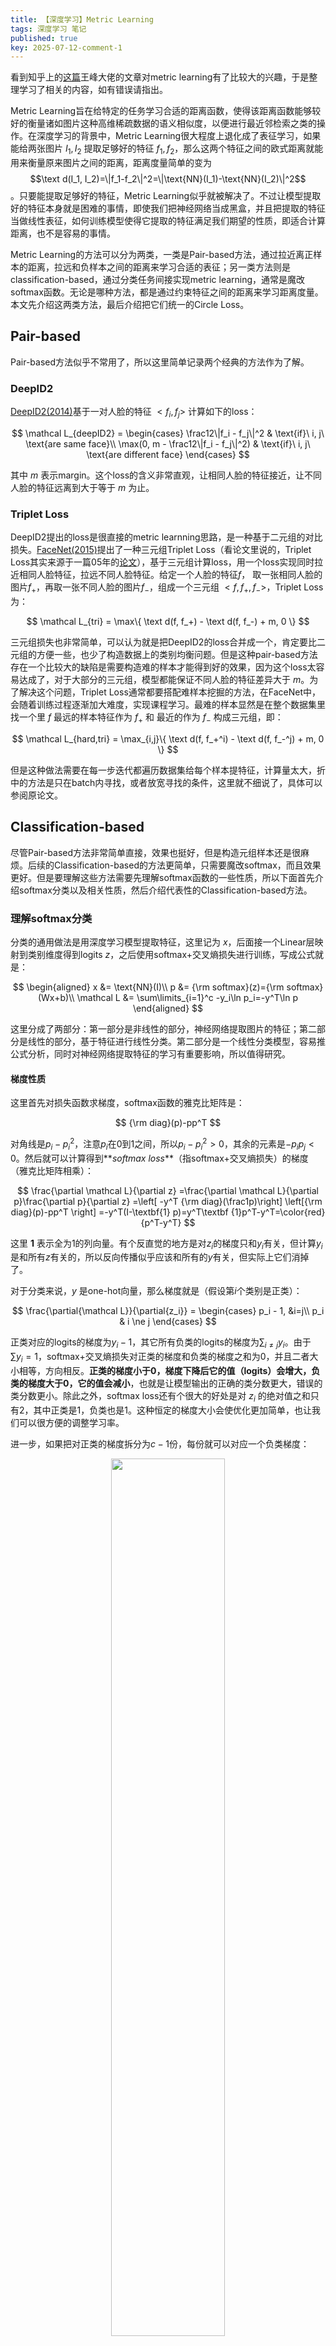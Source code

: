 ```yaml
---
title: 【深度学习】Metric Learning
tags: 深度学习 笔记
published: true
key: 2025-07-12-comment-1
---
```


看到知乎上的[这篇](https://zhuanlan.zhihu.com/p/45368976)王峰大佬的文章对metric learning有了比较大的兴趣，于是整理学习了相关的内容，如有错误请指出。
<!--more-->


Metric Learning旨在给特定的任务学习合适的距离函数，使得该距离函数能够较好的衡量诸如图片这种高维稀疏数据的语义相似度，以便进行最近邻检索之类的操作。在深度学习的背景中，Metric Learning很大程度上退化成了表征学习，如果能给两张图片 $I_1, I_2$ 提取足够好的特征 $f_1, f_2$，那么这两个特征之间的欧式距离就能用来衡量原来图片之间的距离，距离度量简单的变为 $$\text d(I_1, I_2)=\|f_1-f_2\|^2=\|\text{NN}(I_1)-\text{NN}(I_2)\|^2$$。只要能提取足够好的特征，Metric Learning似乎就被解决了。不过让模型提取好的特征本身就是困难的事情，即使我们把神经网络当成黑盒，并且把提取的特征当做线性表征，如何训练模型使得它提取的特征满足我们期望的性质，即适合计算距离，也不是容易的事情。

Metric Learning的方法可以分为两类，一类是Pair-based方法，通过拉近离正样本的距离，拉远和负样本之间的距离来学习合适的表征；另一类方法则是classification-based，通过分类任务间接实现metric learning，通常是魔改softmax函数。无论是哪种方法，都是通过约束特征之间的距离来学习距离度量。本文先介绍这两类方法，最后介绍把它们统一的Circle Loss。

## Pair-based

Pair-based方法似乎不常用了，所以这里简单记录两个经典的方法作为了解。

### DeepID2

[DeepID2(2014)](https://arxiv.org/pdf/1406.4773)基于一对人脸的特征 $<f_i, f_j>$ 计算如下的loss：

$$
\mathcal L_{deepID2} = \begin{cases}
\frac12\|f_i - f_j\|^2 & \text{if}\ i, j\ \text{are same face}\\
\max(0, m - \frac12\|f_i - f_j\|^2) & \text{if}\ i, j\ \text{are different face}
\end{cases}
$$

其中 $m$ 表示margin。这个loss的含义非常直观，让相同人脸的特征接近，让不同人脸的特征远离到大于等于 $m$ 为止。

### Triplet Loss

DeepID2提出的loss是很直接的metric learnning思路，是一种基于二元组的对比损失。[FaceNet(2015)](https://arxiv.org/pdf/1503.03832)提出了一种三元组Triplet Loss（看论文里说的，Triplet Loss其实来源于一篇05年的[论文](https://papers.nips.cc/paper_files/paper/2005/hash/a7f592cef8b130a6967a90617db5681b-Abstract.html)），基于三元组计算loss，用一个loss实现同时拉近相同人脸特征，拉远不同人脸特征。给定一个人脸的特征$f$， 取一张相同人脸的图片$f_+$，再取一张不同人脸的图片$f_-$，组成一个三元组 $<f, f_+, f_->$，Triplet Loss为：

$$
\mathcal L_{tri} = \max\{ \text d(f, f_+) - \text d(f, f_-) + m, 0 \}
$$

三元组损失也非常简单，可以认为就是把DeepID2的loss合并成一个，肯定要比二元组的方便一些，也少了构造数据上的类别均衡问题。但是这种pair-based方法存在一个比较大的缺陷是需要构造难的样本才能得到好的效果，因为这个loss太容易达成了，对于大部分的三元组，模型都能保证不同人脸的特征差异大于 $m$。为了解决这个问题，Triplet Loss通常都要搭配难样本挖掘的方法，在FaceNet中，会随着训练过程逐渐加大难度，实现课程学习。最难的样本显然是在整个数据集里找一个里 $f$ 最远的样本特征作为 $f_+$ 和 最近的作为 $f_-$ 构成三元组，即：

$$
\mathcal L_{hard,tri} = \max_{i,j}\{ \text d(f, f_+^i) - \text d(f, f_-^j) + m, 0 \}
$$

但是这种做法需要在每一步迭代都遍历数据集给每个样本提特征，计算量太大，折中的方法是只在batch内寻找，或者放宽寻找的条件，这里就不细说了，具体可以参阅原论文。

## Classification-based

尽管Pair-based方法非常简单直接，效果也挺好，但是构造元组样本还是很麻烦。后续的Classification-based的方法更简单，只需要魔改softmax，而且效果更好。但是要理解这些方法需要先理解softmax函数的一些性质，所以下面首先介绍softmax分类以及相关性质，然后介绍代表性的Classification-based方法。

### 理解softmax分类

分类的通用做法是用深度学习模型提取特征，这里记为 $x$，后面接一个Linear层映射到类别维度得到logits $z$，之后使用softmax+交叉熵损失进行训练，写成公式就是：

$$
\begin{aligned}
x &= \text{NN}(I)\\
p &= {\rm softmax}(z)={\rm softmax}(Wx+b)\\
\mathcal L &= \sum\limits_{i=1}^c -y_i\ln p_i=-y^T\ln p
\end{aligned}
$$

这里分成了两部分：第一部分是非线性的部分，神经网络提取图片的特征；第二部分是线性的部分，基于特征进行线性分类。第二部分是一个线性分类模型，容易推公式分析，同时对神经网络提取特征的学习有重要影响，所以值得研究。

#### 梯度性质
这里首先对损失函数求梯度，softmax函数的雅克比矩阵是：

$$
{\rm diag}(p)-pp^T
$$

对角线是$p_i-p_i^2$，注意$p_i$在0到1之间，所以$p_i-p_i^2>0$，其余的元素是$-p_ip_j<0$。然后就可以计算得到**_softmax loss_**（指softmax+交叉熵损失）的梯度（雅克比矩阵相乘）：

$$
\frac{\partial \mathcal L}{\partial z}
=\frac{\partial \mathcal L}{\partial p}\frac{\partial p}{\partial z}
=\left[ -y^T {\rm diag}(\frac1p)\right] \left[{\rm diag}(p)-pp^T \right]
=-y^T(I-\textbf{1} p)=y^T\textbf {1}p^T-y^T=\color{red}{p^T-y^T} 
$$

这里 $\textbf{1}$ 表示全为1的列向量。有个反直觉的地方是对$z_i$的梯度只和$y_i$有关，但计算$y_i$是和所有$z$有关的，所以反向传播似乎应该和所有的$y$有关，但实际上它们消掉了。

对于分类来说，$y$ 是one-hot向量，那么梯度就是（假设第$i$个类别是正类）：

$$
\frac{\partial{\mathcal L}}{\partial{z_i}} = \begin{cases}
p_i - 1,   &i=j\\
p_i  & i \ne j
\end{cases} 
$$

正类对应的logits的梯度为$y_i-1$，其它所有负类的logits的梯度为$\sum_{i≠j}y_i$。由于$\sum y_i=1$，softmax+交叉熵损失对正类的梯度和负类的梯度之和为0，并且二者大小相等，方向相反。**正类的梯度小于0，梯度下降后它的值（logits）会增大，负类的梯度大于0，它的值会减小**，也就是让模型输出的正确的类分数更大，错误的类分数更小。除此之外，softmax loss还有个很大的好处是对 $z_i$ 的绝对值之和只有2，其中正类是1，负类也是1。这种恒定的梯度大小会使优化更加简单，也让我们可以很方便的调整学习率。

进一步，如果把对正类的梯度拆分为$c-1$份，每份就可以对应一个负类梯度：

<div align=center>
<img src="../../../assets/images/posts/2025-07-12/softmax_gradient.svg" width="60%" />
</div>

这样就可以把softmax分类理解成训练了 $c$ 个二分类器，**每个二分类器把一个类作为正类，其余的所有类都作为负类进行判断**。每个分类器也都做到了正类和负类梯度的平衡，而且会根据预测的难度大小自适应的调整每个负类的权重，难度大的负类 $p_i - y_i$ 会更大，梯度更大，难度小的则梯度更小。

Softmax loss除了有上述良好的梯度性质，其训练得到的权重 $W$ 也有很直观的几何含义，不考虑bias的话，第 $i$ 个类别对应的参数 $w_i$ 从原点指向这个类别比较中心的位置。因为经过训练后需要保证 $w_i^Tx$ 比较大才能正确分类。

另外，从 $W$ 和 $b$ 我们也能得到分类超平面。对于第 $i$ 和第 $j$ 个类别，当 $w_ix_i+b_i=w_jx_j+b_j$ 时说明模型认为样本属于两个类别的概率相同，对于线性模型而言这意味着刚好落在决策边界上，因此 $(w_i-w_j)^Tx+b_i-b_j=0$ 对应的超平面就是这两个类别的分界面，与 $w_i-w_j$ 垂直的超平面就是决策边界。


### CenterLoss

既然softmax loss有这么良好的性质，那么可以用分类任务进行度量学习吗？例如把每个人当做一个类别，让模型对人脸进行分类，模型应该也能实现对人脸区分？这是不行的，[CenterLoss](https://kpzhang93.github.io/papers/eccv2016.pdf)论文给了一个很好的图进行解释：

<div align=center>
<img src="../../../assets/images/posts/2025-07-12/seperable.png" width="40%">
</div>

Serperable feature需要保证的是特征距离正类中心比负类中心更近，但是不保证类内特征之间的距离比类之间特征的距离更近，Discriminative feature是保证后者的。分类得到的是Seperable feature，所以无法进行度量学习。

要改进softmax分类进行度量学习，CenterLoss的想法很直接，就是让类内的特征更紧凑一些，从而间接拉大类之间的距离：

$$
\mathcal L = \sum_{i=1}^c \text{CELoss}(p, y) + \frac{\lambda}{2} \|x - c_y\|^2
$$

这里 $x$ 表示特征， $c_y$ 表示 $x$ 所属的类别的中心特征。这里的问题是确定类中心有些麻烦，CenterLoss用了个不太优雅的方式：把 $c$ 也作为可学习的参数，同时人为定义它的更新梯度为：

$$
\Delta c_j = \alpha\frac{\sum_{i=1}^m \mathbb I(y_i=j)(c_j - x_i)}{1 + \sum_{i=1}^m\mathbb I(y_i=j)}
$$

其中 $c_j$ 表示第 $j$ 类的中心；$m$ 是batch的大小；$y_i$ 表示batch内第 $i$ 个样本所属的类别；$\mathbb I$ 是示性函数，当条件满足时为1，否则为0；$\alpha$ 是给 $c_j$ 专门设置的学习率，论文中设为0.5。这个式子也好理解：$c_j - x_i$ 是 $$\frac12\|c_j - x_i\|^2$$ 的梯度，让类中心靠近样本，加上一堆示性函数的作用是只让第 $j$ 类的样本更新 $c_j$。整个梯度相当于让 $c$ 逐步朝类中心的方向移动。

尽管CenterLoss的方法直接有效，但CenerLoss只约束了类内距离更小，没有约束类之间的距离更大，而且维护类中心的方法也挺麻烦。后续的方法直接去掉了bias部分，于是 $w_i$ 就相当于类中心。并且由于去掉了bias，特征就一定是放射状的，此时在角度上约束特征更近就成了一个更简单直接的方法，于是有了在角度上加margin而不是在欧式距离上加margin的方法。


### Angular Margin

Softmax的每个logit值是 $w_i^Tf+b_i$，[L-Softmax(2016)](https://arxiv.org/abs/1612.02295)提出在角度上加margin，把 $w^Tf$ 拆解成 $$\|w_i\|\|f\|\cos\theta$$，并通过 $\theta$ 控制角度上的margin：

$$
\mathcal L_{l-softmax} = -\ln\frac{
    e^{\|w_i\|\|f\|\cos(\color{red}{m}\theta_i)}
}
{
    e^{\|w_i\|\|f\|\cos(\color{red}{m}\theta_i)} + \sum_{j\ne i}^n e^{\|w_i\|\|f\|\cos\theta_j}
}
$$

$$\cos\theta_i=\frac{w_i^Tf}{\|w_i\|\|f\|}$$ 的含义是特征 $f$ 和类别中心 $w_i$ 的夹角余弦值，$m$用来控制margin，通常取4。因为 $\cos$ 函数是个递减函数，所以**乘以一个大于1的倍数会减小logit值，进而让loss变大，因此优化到和不加margin相同的loss大小特征之间的margin更大**。

这个做法非常简单，实质上只修改了最后的softmax。softmax替换后可以选择交叉熵或者Focal Loss进行分类。当然实际上会比这复杂，例如夹角的范围应该在$0~\pi$之间，乘了 $m$ 会超出这个范围，所以需要一些额外的处理。但是这里为了说明核心思想就忽略这一点。另外，为了保证角度的含义，这里也去掉了bias，实验表明不会影响效果，也可以简化理论上的分析。


### L2 Normalization

[SphereFace(2017)](https://arxiv.org/abs/1704.08063)在L-softmax的基础上进一步强化了角度的学习。考虑到softmax的决策边界是 $(w_1^T-w_2^T)f+b_1-b_2=0$，如果令 $\|w_1\|=\|w_2\|=1$ 且 $b_1=b_2=0$，那么边界就变为 $\|f\|(\cos\theta_1 - \cos\theta_2)=0$，边界开始纯粹与角度相关，和参数无关，和L-softmax相比无疑是更纯粹的角度margin方法，实验也表明这样效果更好。因此，SphereFace提出把参数进行归一化，也就是令 $w_i=1$，于是loss变为:

$$
\mathcal L_{sphereface} = -\ln\frac{
    e^{\|f\|\cos(m\theta_i)}
}
{
    e^{\|f\|\cos(m\theta_i)} + \sum_{j\ne i} e^{\|f\|\cos\theta_j}
}
$$

既然归一化了参数 $w$，那为什么不把 $f$ 也归一化？实际上当时的方法都会在测试的时候对 $f$ 归一化，那为什么不在训练的时候归一化？因为这会不收敛。[NormFace(2017)](https://dl.acm.org/doi/pdf/10.1145/3123266.3123359)深入研究了这个问题，并给出了解决方案：把 $w_i$ 和特征 $f$ 归一化之后，再乘以 $s=\frac1T > 1$： 

$$
\mathcal L_{normface} = -\ln
\frac{
    e^{\color{blue}{s} \color{black}\cos\theta_i}
}
{
    e^{\color{blue}{s} \color{black}\cos\theta_i}
    +
    \sum_{j\ne i} e^{\color{red}{s} \color{black}\cos(\theta_j)}
}
$$

$s$ 是可学习参数，通常取值是几十，作用类似于温度系数。关于为什么要把特征归一化，以及为什么要乘以 $s$，下面后面会进行分析。
在这之后，[CosFace(2018)](https://arxiv.org/pdf/1801.09414)和[AM-Softmax(2018)](https://arxiv.org/abs/1801.05599)在NormFace的基础上改变了加margin的方式（两篇论文撞车了），变成了加性的margin：

$$
\mathcal L_{am-softmax} = -\ln
\frac{
    e^{\color{blue}{s} \color{black}[\cos\theta_i \color{red}{-m} ]}
}
{
    e^{\color{blue}{s} \color{black}[\cos\theta_i \color{red}{-m} ]}
    +
    \sum_{j\ne i} e^{\color{red}{s} \color{black}\cos\theta_j}
}
$$

加性的margin会更好收敛。另外由于softmax分类要求正确类别的分数最高，所以CosFace实际上在要求 $\cos(\theta_i) - m > \cos(\theta_j)$，这就和Triplet Loss非常像了，要求特征离正类中心 $w_i$ 的角度比离负类中心 $w_j$ 的余弦相似度至少大一个margin。到这里，用classification-based方法做人脸识别效果已经非常好了。

#### 为什么要归一化

<div align=center>
<img src="../../../assets/images/posts/2025-07-12/feature_visualization.png" width="60%" />
</div>

个人理解归一化有三个优点：

1. 上图是CenterLoss提供的MNIST训练集和测试集的特征可视化结果，可以看出训练后的特征呈现放射状（结合前面分析的softmax loss梯度性质很容易理解这是因为梯度喜欢正类特征变长）。这种放射状特征本身不满足Metric Learnning的要求，但是归一化之后能显著增大不同类别之间的margin，显然更好。实验结果也表明，测试时先归一化特征，再进行最近邻检索能有提升。

3. 归一化之后，L2距离和余弦距离等价，因为由 $$\|x\|=\|y\|=1$$ 可以得到 $$\|x - y\|^2 = 2 - 2x^Ty$$，再也不用纠结用哪个了~

3. 固定长度的特征相当于固定了单位，margin含义相对固定，$m$ 只需要在一个量级内调参。

#### 为什么乘以$s$

1. 如果仅仅使用余弦相似度，由于$\cos\theta$的范围是$[-1, 1]$，经过softmax后难以近似one-hot，softmax loss会一直很高，带来优化问题。根据前面的分析，softmax loss的梯度会均匀分配给正类和负类，大的softmax loss会导致梯度一直很大，即使前面的神经网络已经提取了很好的特征，这种大的loss也会破坏模型的学习。

2. $s$ 越大，loss就越关注难样本，同时也会导致类之间的margin变小（使softmax没有那么soft了，具体可以看[王峰的知乎](https://zhuanlan.zhihu.com/p/52108088)）。所以一个合适的 $s$ 既能在一定程度上关注难样本，也保证一定的margin大小。

综上，引入 $s$ 在特征归一化的情况下能解决优化问题，同时也使得loss在更加关注难样本的同时容许了类之间的margin，使得classification-based方法能以一种简单的方式解决Triplet Loss做起来比较麻烦的难三元组构造。

#### 梯度性质

这一部分探讨一下对特征归一化的梯度性质。直接说结论：对 $f$ 进行L2归一化 $\frac{f}{\|f\|}$ 后再计算loss $\mathcal L$，对应的梯度满足：

$$
\left(\frac{\partial\mathcal L}{\partial f}\right)^Tf=0
$$

对 $f$ 的梯度和 $f$ 正交，这意味着梯度位于 $f$ 所在超球体的切面上，这样的好处是使用梯度下降不会带来对 $f$ 长度的剧变，从而实现稳定的优化。证明也简单，只需要分析 $$y = \frac{x}{\|x\|}$$ 的雅克比矩阵：

$$
\begin{aligned}
\frac{\partial y_i}{\partial x_j} = \begin{cases}
\frac{1}{\|x\|} - \frac{x_i^2}{\|x\|^3}, &\ i=j\\
                - \frac{x_ix_j}{\|x\|^3}, &\ i\ne j\\
\end{cases}
\end{aligned}
$$

把这个式子写成矩阵形式就得到了雅克比矩阵：

$$
\frac{\partial y}{\partial x} = \frac1{\|x\|}(I - \frac{xx^T}{\|x\|^2})
$$

这个雅克比矩阵乘以 $x$ 得到的是0向量。对应到特征归一化上，根据链式法则可知最后得到的梯度一定是0，于是得证。

### ArcFace

[ArcFace(2019)](https://arxiv.org/abs/1801.07698)是classification-based方法的集大成者（或者说是margin softmax这类方法），效果非常好。做法是固定了 $s=64$，并把margin从$cos$外面移动到里面：

$$
\mathcal L_{arcface} = -\ln
\frac{
    e^{s[\cos(\theta_i\color{red} +m \color{black})]}
}
{
    e^{s[\cos(\theta_i\color{red} +m \color{black})]}
    +
    \sum_{j\ne i} e^{\color{black}\cos\theta_j}
}
$$

这个loss要求的是 $\cos(\theta_i+m) > \cos(\theta_j)$，在 $\theta_i+m < \frac\pi 2$ 且 $\theta_j < \frac\pi 2$ 的时候等价于 $\theta_i + m < \theta_j$，相较于CosFace的 $m$ 是和余弦值相加的，ArcFace的 $m$ 是直接加在角度上的，含义更直观，论文里把 $m$ 设为0.5，大约是28°。

ArcFace也对比了不同加margin方式的几何意义：

<div align=center>
<img src="../../../assets/images/posts/2025-07-12/arcface.png" width="70%" />
</div>

无论是哪种加margin的方式，都是让logit变小，使得相同margin下的loss变大，迫使模型学到更大的margin。ArcFace的margin含义直观，且从实验来看效果最好。

值得注意的是这里只介绍了这些loss的核心思想，离实现还有距离，具体还是要参考代码实现。例如向量夹角取值范围应该是 $[0, \pi]$，如果 $\theta_i$ 本身就很大导致 $\theta+m > \pi$， 此时 $cos$ 反而会递增，不一定能让logit变小。ArcFace的实现会在 $\theta_i$ 太大的时候改用CosFace的margin，变成 $\cos\theta_i - m\sin m$，后面的 $m\sin m$ 是随 $m$ 单调递增且取值范围合适的margin。


## 统一视角

### Circle Loss

[Circle Loss(2015)](https://arxiv.org/pdf/2002.10857)不仅给两类metric learnning方法提供了统一的视角，还可以用来实现多标签分类。基于AM-Softmax进行推导：

$$
\begin{aligned}
\mathcal L_{am-softmax} &= -\ln
\frac{
    e^{s(\cos\theta_i-m)}
}
{
    e^{s(\cos\theta_i-m)}
    +
    \sum_{j\ne i} e^{s\cos\theta_j}
}\\

&=

\ln\left\{
\frac
{
    e^{s(\cos\theta_i-m)}
    +
    \sum_{j\ne i} e^{s\cos\theta_j}
}
{
    e^{s(\cos\theta_i-m)}
}
\right\}\\

&=

\ln\left\{
1 + \sum_{j\ne i} e^{\color{red}  s\cos\theta_j - s\cos\theta_i + sm}

\right\}

\end{aligned}
$$

这里已经可以看出最后得到的式子指数部分和triplet loss很像。Circle Loss考虑到了这一点，提出了下面这个loss：

$$
\mathcal L_{circle}
= \ln\left\{
1 + \sum_{i=1}^K e^{ - \gamma s_p^i}\sum_{j=1}^L e^{\gamma(s_n^j + m)}
\right\}
$$

其中 $s_n^j$ 为anchor $f$ 和第 $j$ 个负样本的相似度，$s_p$ 为 $f$ 和第 $i$ 个正样本的相似度，$K$ 表示正例数量，$L$ 表示负例数量，$m$ 是margin，$\gamma$ 是 scale factor，对应原来的 $s$。这个loss很有意思，做了多个改进：

1. 把余弦相似度 $\cos\theta$ 推广为相似度 $s_n$，于是 $s_n$ 可以由不同的相似度方法替代。

2. 以一个**合适的方式**将单个正样本扩展到了多个，使之适用于多标签分类。

先说第一点。如果把正例负例取类别的“中心” $w_i$，那么正例只有一个，再采用余弦相似度，可以直接得到AM-Softmax；如果把正例负例取其它样本的特征 $f_+^i$ 和 $ f_-^j $，也让正例只有一个，并且把相似度定义为L2距离的相反数，对 $\gamma$ 取极限可以得到考虑难样本挖掘的Triplet loss：

$$
\begin{aligned}

\lim\limits_{\gamma\rightarrow\infty} \frac1\gamma\mathcal L_{uni}
&= \max_{i,j} \{s_n^j - s_p^i + m, 0\}\\
&= \max_{i,j} \{-\|f-f_{-}^j\| + \|f-f_{+}^i\| + m, 0\}\\
&= \mathcal L_{hard,tri}
\end{aligned}
$$

这里需要用到[LogSumExp(LSE)](https://nhigham.com/2021/01/05/what-is-the-log-sum-exp-function/)函数的性质，即LSE函数是max函数的平滑版本，极限情况下二者相等：

$$
\max\{x_1, \cdots, x_n\}
= \lim_{\gamma\rightarrow\infty}\frac1\gamma\text{LSE}_{\gamma}(x_1, \cdots, x_n)
= \lim_{\gamma\rightarrow\infty}\frac1\gamma\ln\left(\sum_{i=1}^n e^{\gamma x_i}\right)
$$

综上就可以理解为什么说这个loss统一了前面提到的pair-based和classification-based的损失函数。无论是哪种loss，本质上都在最大化 $s_p$和最小化 $s_n$，只是正负样本选取的对象和方式不同。

<div align=center>
<img src="../../../assets/images/posts/2025-07-12/circleloss_gradient.svg" width="40%" />
</div>


关于第二点，如何处理多标签分类一直是个麻烦的问题，Circle Loss给出了一个优雅的解决方案，正类和负类天然是均衡的。具体而言，Circle Loss对 $\max$、$\min$ 以及 $\max(x, 0)$ 函数都进行了平滑化：

$$
\begin{aligned}
\min_i\{s_p\} &\approx \ln\sum_i e^{ - \gamma s_p^i}\\
\max_j\{s_n\} + m &\approx \ln\sum_{j=1}^L e^{\gamma(s_n^j + m)}\\
\max(x, 0) &\approx \ln(1+e^x)
\end{aligned}
$$

进而可以知道Circle Loss其实是在优化下面的函数（为了公式间接用ReLU替换了$$\max\{x, 0\}$$）：

$$
\mathcal L_{circle} \approx \text{ReLU}\left(  \max_j\{s_n^j\} - \min_i\{s_p^j\}+m  \right)
$$

这意味着Circle Loss会自动找难样本进行对比学习的优化，并给正类和负类分配大小相等、方向相反的梯度，且梯度绝对值都是1。而且因为这些近似的替换是这个式子的smooth版本，会类似于softmax**把总和为1的负类梯度分配给每个负类一样，把总和为1的正类梯度分配给每个正类，也把总和为1的负类梯度分配每个负类**，实现巧妙的类别均衡，如上图所示。


### 再看Softmax

在Circle Loss的视角下，令 $K=1$, $\gamma=1$, $m=0$ 就能得到softmax loss：

$$
\ln\left\{
1 + e^{-s_p}  \sum_{j}^L e^{s_n^j}
\right\}

=

-\ln\frac{e^{s_p}}
{e^{s_p} + \sum_{j=1}^L e^{s_n}}

=\text{softmax loss}
$$

结合前面Circle loss是公式 $(23)$ 的smooth版本的理解，softmax就是 $$ \text{ReLU}(\max_j\{s_n^j\} - s_p) $$ 的smooth版本。得益于LSE函数的梯度是softmax函数，使用LSE替换 $\max$ 函数能保持梯度总和为1，真是一个非常好的性质。

### 为什么叫Circle Loss

这个解释起来比较复杂，实际上原论文中的Circle loss和上面介绍的有些差异，还会给每个类加权，这里先忽略margin：

$$
\mathcal L = 
\ln\left(
1
+
\sum_{i=1}^Le^{-\gamma \color{blue}{\alpha_p^i}\color{black} s_p^i}
\sum_{j=1}^Ke^{ \gamma \color{blue}{\alpha_n^j}\color{black} s_n^j}
\right)
$$

其中 $\alpha$ 是加权的权重，Circle Loss把权重设为：

$$
\begin{aligned}
\alpha_p^i = \text{ReLU}(O_p - s_p^i)\\
\alpha_n^j = \text{ReLU}(s_n^j - O_n)
\end{aligned}
$$

其中 $O_p=1+m,O_n=-m$ 由超参数 $m$ 控制，分别表示我们期望 $s_p$ 和 $s_n$ 尽可能达到的相似度，ReLU是为了保证权重非负。如果当前相似度和预期的差异较大，那么对应类的loss权重也会更大，类似于Focal Loss。但是引入每个类别的权重会破坏掉softmax的正负类梯度平衡性质，这样是否会带来负面影响就不太清楚了，对类别不均衡或者不同类别难度差异大的数据或许也不是坏事。

在引入了加权系数之后，就不太好设置margin了，因为 $\alpha$ 会导致阈值不断变化。为此Circle Loss没有设置margin，而是给正类和负类各引入了一个阈值 $\Delta_p$ 和 $\Delta_n$：

$$
\mathcal L = 
\ln\left(
1
+
\sum_{i=1}^Le^{-\gamma \alpha_p^i (s_p^i - \color{blue}{\Delta_p}\color{black})}
\sum_{j=1}^Ke^{ \gamma \alpha_n^j (s_n^j - \color{blue}{\Delta_n}\color{black})}
\right)
$$

这样不仅希望 $s_p$ 增大，也希望 $s_p > \Delta_p$，同理希望 $s_n < \Delta_n$。论文把这两个超参数设为：$\Delta_p=1-m,\Delta_n=m$，通过一个超参数 $m$ 同时调节两个阈值以及前面的 $\alpha$，减少调参复杂度。引入阈值后，**相较于约束 $s_p$ 比 $s_n$ 大一个margin这样的相对大小约束，这个loss还约束了 $s_p$ 和 $s_n$ 的绝对大小**，是一个更明确的优化目标，这也是论文所claim的一点。通过约束绝对大小也能实现margin的作用，例如在这样的 $\Delta$ 设置下，margin其实是 $1-2m$，论文中 $m$ 取0.25。

最后放出作者给出的不同loss的对比图（正类负类数量都是1，于是自变量是 $s_n$ 和 $s_p$）：

<div align=center>
<img src="../../../assets/images/posts/2025-07-12/circle_loss.png" width="100%" />
</div>

Triplet Loss和AM-Softmax都只约束了margin，导致loss曲面是平的部分太多，这样优化就没有那么容易。而Circle Loss引入了加权系数和阈值之后，平的部分就只剩loss很小的区域了，这部分区域恰恰是我们希望是loss收敛的地方，它的形状是圆形的，因为指数项里面 $-\alpha_p(s_p-\Delta_p)=(s_p-O_p)(s_p-\Delta_p)$，配方可知圆心是 $(\frac{O_n+\Delta_n}{2},\frac{O_p + \Delta_p}{2})=(0, 1)$，代表我们希望 $s_n$ 优化到0，$s_p$ 优化到1。

到这里就回答了为什么Circle Loss名字里有Circle，因为loss的收敛区域是圆形的。


## 总结

本文整理了Metric Learning中一些有代表性的loss。两大类loss中，Pair-based loss中，DeepID2是二元组的对比，而Triplet Loss是三元组的对比；Classification-based loss中，Circle loss显式缩小类内距离来间接增大margin，L-Softmax在角度上加margin，角度margin更契合softmax。后续的SphereFace、NormFace、CosFace（AM-Softmax）、ArcFace逐渐完善了在angular margin的方法，引入了L2归一化以及Scale Factor。最后Circle Loss也提供了一个统一的视角看待这两大类方法，并且还能扩展到多标签分类。

<!-- 还有[L2 Softmax](https://arxiv.org/pdf/1703.09507)看看。
{:.info} -->
